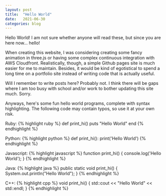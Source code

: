 ```yaml
---
layout: post
title:  "Hello World"
date:   2021-06-30
categories: blog
---
```

Hello World! I am not sure whether anyone will read these, but since you are here now... hello!

When creating this website, I was considering creating some fancy animation in three.js or having some complex continuous integration with AWS Cloudfront. Realistically, though, a simple Github pages site is much easier for me to maintain. Besides, it would be kind of egotistical to spend a long time on a portfolio site instead of writing code that is actually useful.

Will I remember to write posts here? Probably not. I think there will be gaps where I am too busy with school and/or work to bother updating this site much. Sorry.

Anyways, here's some fun hello world programs, complete with syntax highlighting. The following code may contain typos, so use it at your own risk.

Ruby:
{% highlight ruby %}
def print_hi()
  puts "Hello World"
end
{% endhighlight %}

Python:
{% highlight python %}
def print_hi():
  print('Hello World')
{% endhighlight %}

Javascript:
{% highlight javascript %}
function print_hi() {
  console.log('Hello World');
}
{% endhighlight %}

Java:
{% highlight java %}
public static void print_hi() {
  System.out.println("Hello World");
}
{% endhighlight %}

C++:
{% highlight cpp %}
void print_hi() {
  std::cout << "Hello World" << std::endl;
}
{% endhighlight %}
